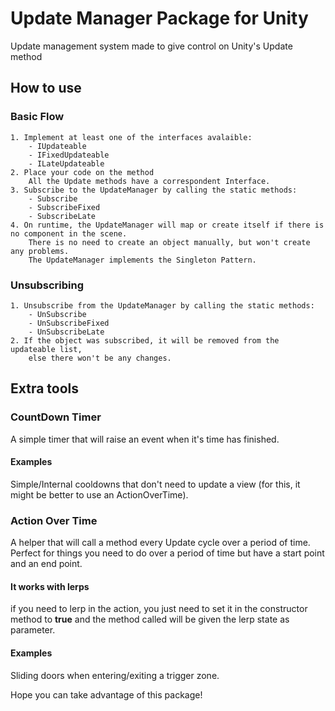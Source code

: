 # Update Manager Package for Unity
Update management system made to give control on Unity's Update method
## How to use
### Basic Flow
	1. Implement at least one of the interfaces avalaible:
		- IUpdateable
		- IFixedUpdateable
		- ILateUpdateable
	2. Place your code on the method
		All the Update methods have a correspondent Interface.
	3. Subscribe to the UpdateManager by calling the static methods:
		- Subscribe
		- SubscribeFixed
		- SubscribeLate
	4. On runtime, the UpdateManager will map or create itself if there is no component in the scene.
		There is no need to create an object manually, but won't create any problems.
		The UpdateManager implements the Singleton Pattern.
### Unsubscribing
	1. Unsubscribe from the UpdateManager by calling the static methods:
		- UnSubscribe
		- UnSubscribeFixed
		- UnSubscribeLate
	2. If the object was subscribed, it will be removed from the updateable list,
		else there won't be any changes.
## Extra tools
### CountDown Timer
A simple timer that will raise an event when it's time has finished.
#### Examples
Simple/Internal cooldowns that don't need to update a view (for this, it might be better to use an ActionOverTime).
### Action Over Time
A helper that will call a method every Update cycle over a period of time.
Perfect for things you need to do over a period of time but have a start point and an end point.
#### It works with lerps
if you need to lerp in the action, you just need to set it in the constructor method to **true** and the method called will be given the lerp state as parameter.
#### Examples
Sliding doors when entering/exiting a trigger zone.
		
Hope you can take advantage of this package!
